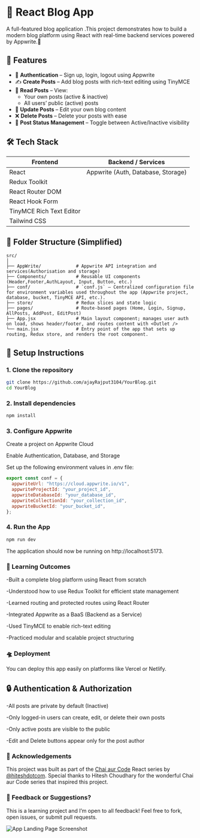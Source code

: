 # 📝 React Blog App

A full-featured blog application .This project demonstrates how to build a modern blog platform using React with real-time backend services powered by Appwrite.💙

## 🚀 Features

- 🔐 **Authentication** – Sign up, login, logout using Appwrite
- ✍️ **Create Posts** – Add blog posts with rich-text editing using TinyMCE
- 📃 **Read Posts** – View:
  - Your own posts (active & inactive)
  - All users’ public (active) posts
- 🔄 **Update Posts** – Edit your own blog content
- ❌ **Delete Posts** – Delete your posts with ease
- 📄 **Post Status Management** – Toggle between Active/Inactive visibility

## 🛠️ Tech Stack

| Frontend               | Backend / Services               |
|------------------------|----------------------------------|
| React                  | Appwrite (Auth, Database, Storage) |
| Redux Toolkit          |                                  |
| React Router DOM       |                                  |
| React Hook Form        |                                  |
| TinyMCE Rich Text Editor |                                |
| Tailwind CSS           |                                  |

## 📁 Folder Structure (Simplified)
```
src/
│
├── AppWrite/             # Appwrite API integration and services(Authorisation and storage)
├── Components/           # Reusable UI components (Header,Footer,AuthLayout, Input, Button, etc.)
├── conf/                 # `conf.js` – Centralized configuration file for environment variables used throughout the app (Appwrite project, database, bucket, TinyMCE API, etc.).
├── store/                # Redux slices and state logic
├── pages/                # Route-based pages (Home, Login, Signup, AllPosts, AddPost, EditPost)
├── App.jsx               # Main layout component; manages user auth on load, shows header/footer, and routes content with <Outlet />
└── main.jsx              # Entry point of the app that sets up routing, Redux store, and renders the root component.
```

## 🔧 Setup Instructions

### 1. Clone the repository

```bash
git clone https://github.com/ajayRajput3104/YourBlog.git
cd YourBlog
```
### 2. Install dependencies
```bash
npm install
```
### 3. Configure Appwrite
Create a project on Appwrite Cloud

Enable Authentication, Database, and Storage

Set up the following environment values in .env file:
```js
export const conf = {
  appwriteUrl: "https://cloud.appwrite.io/v1",
  appwriteProjectId: "your_project_id",
  appwriteDatabaseId: "your_database_id",
  appwriteCollectionId: "your_collection_id",
  appwriteBucketId: "your_bucket_id",
};
```
### 4. Run the App
```bash
npm run dev
```
The application should now be running on http://localhost:5173.
### 🌱 Learning Outcomes
-Built a complete blog platform using React from scratch

-Understood how to use Redux Toolkit for efficient state management

-Learned routing and protected routes using React Router

-Integrated Appwrite as a BaaS (Backend as a Service)

-Used TinyMCE to enable rich-text editing

-Practiced modular and scalable project structuring

### 🛸 Deployment
You can deploy this app easily on platforms like Vercel or Netlify.

## 🔒 Authentication & Authorization
-All posts are private by default (Inactive)

-Only logged-in users can create, edit, or delete their own posts

-Only active posts are visible to the public

-Edit and Delete buttons appear only for the post author

### 🤝 Acknowledgements
This project was built as part of the [Chai aur Code](https://www.youtube.com/@chaiourcode) React series by [@hiteshdotcom](https://twitter.com/hiteshdotcom).
Special thanks to Hitesh Choudhary for the wonderful Chai aur Code series that inspired this project.

### 💬 Feedback or Suggestions?
This is a learning project and I’m open to all feedback! Feel free to fork, open issues, or submit pull requests.


![App Landing Page Screenshot](https://images.pexels.com/photos/33243598/pexels-photo-33243598.jpeg)

